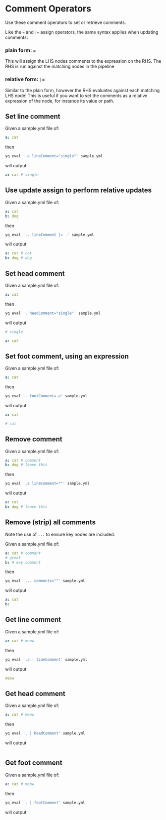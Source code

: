 # Comment Operators

Use these comment operators to set or retrieve comments.

Like the `=` and `|=` assign operators, the same syntax applies when updating comments:

### plain form: `=`

This will assign the LHS nodes comments to the expression on the RHS. The RHS is run against the matching nodes in the pipeline

### relative form: `|=`

Similar to the plain form, however the RHS evaluates against each matching LHS node! This is useful if you want to set the comments as a relative expression of the node, for instance its value or path.

## Set line comment

Given a sample.yml file of:

```yaml
a: cat
```

then

```bash
yq eval '.a lineComment="single"' sample.yml
```

will output

```yaml
a: cat # single
```

## Use update assign to perform relative updates

Given a sample.yml file of:

```yaml
a: cat
b: dog
```

then

```bash
yq eval '.. lineComment |= .' sample.yml
```

will output

```yaml
a: cat # cat
b: dog # dog
```

## Set head comment

Given a sample.yml file of:

```yaml
a: cat
```

then

```bash
yq eval '. headComment="single"' sample.yml
```

will output

```yaml
# single

a: cat
```

## Set foot comment, using an expression

Given a sample.yml file of:

```yaml
a: cat
```

then

```bash
yq eval '. footComment=.a' sample.yml
```

will output

```yaml
a: cat

# cat
```

## Remove comment

Given a sample.yml file of:

```yaml
a: cat # comment
b: dog # leave this
```

then

```bash
yq eval '.a lineComment=""' sample.yml
```

will output

```yaml
a: cat
b: dog # leave this
```

## Remove (strip) all comments

Note the use of `...` to ensure key nodes are included.

Given a sample.yml file of:

```yaml
a: cat # comment
# great
b: # key comment
```

then

```bash
yq eval '... comments=""' sample.yml
```

will output

```yaml
a: cat
b:
```

## Get line comment

Given a sample.yml file of:

```yaml
a: cat # meow
```

then

```bash
yq eval '.a | lineComment' sample.yml
```

will output

```yaml
meow
```

## Get head comment

Given a sample.yml file of:

```yaml
a: cat # meow
```

then

```bash
yq eval '. | headComment' sample.yml
```

will output

```yaml
```

## Get foot comment

Given a sample.yml file of:

```yaml
a: cat # meow
```

then

```bash
yq eval '. | footComment' sample.yml
```

will output

```yaml
```
